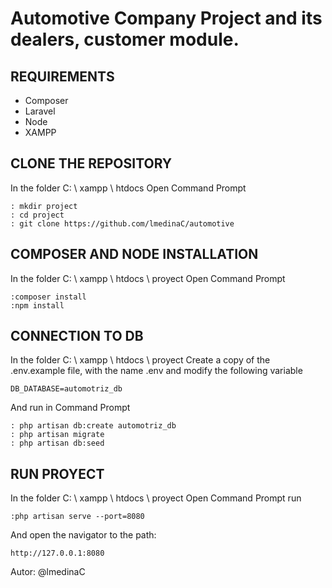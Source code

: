 # Automotive Company Project and its dealers, customer module.



## REQUIREMENTS

* Composer
* Laravel
* Node
* XAMPP 


## CLONE THE REPOSITORY

In the folder C: \ xampp \ htdocs
Open Command Prompt

~~~
: mkdir project
: cd project
: git clone https://github.com/lmedinaC/automotive
~~~

## COMPOSER AND NODE INSTALLATION 

In the folder C: \ xampp \ htdocs \ proyect 
Open Command Prompt

~~~
:composer install
:npm install 
~~~


## CONNECTION TO DB

In the folder C: \ xampp \ htdocs \ proyect 
Create a copy of the .env.example file, with the name .env and modify the following variable 

~~~
DB_DATABASE=automotriz_db
~~~
And run in Command Prompt 

~~~
: php artisan db:create automotriz_db
: php artisan migrate
: php artisan db:seed
~~~



## RUN PROYECT 
In the folder C: \ xampp \ htdocs \ proyect 
Open Command Prompt run

~~~
:php artisan serve --port=8080
~~~

And open the navigator to the path:

~~~
http://127.0.0.1:8080
~~~

Autor: @lmedinaC
